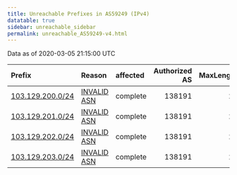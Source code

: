 ```yaml
---
title: Unreachable Prefixes in AS59249 (IPv4)
datatable: true
sidebar: unreachable_sidebar
permalink: unreachable_AS59249-v4.html
---
```


Data as of 2020-03-05 21:15:00 UTC


<div class="datatable-begin"></div>

| Prefix                                                     | Reason                                                                                                  | affected   |   Authorized AS |   MaxLength | Anchor                                       |   unreachable /24s |
|:-----------------------------------------------------------|:--------------------------------------------------------------------------------------------------------|:-----------|----------------:|------------:|:---------------------------------------------|-------------------:|
| [103.129.200.0/24](https://stat.ripe.net/103.129.200.0/24) | [INVALID ASN](https://rpki-validator.ripe.net/announcement-preview?asn=AS59249&prefix=103.129.200.0/24) | complete   |          138191 |          24 | [APNIC](unreachable_APNIC_RPKI_Root-v4.html) |                  1 |
| [103.129.201.0/24](https://stat.ripe.net/103.129.201.0/24) | [INVALID ASN](https://rpki-validator.ripe.net/announcement-preview?asn=AS59249&prefix=103.129.201.0/24) | complete   |          138191 |          24 | [APNIC](unreachable_APNIC_RPKI_Root-v4.html) |                  1 |
| [103.129.202.0/24](https://stat.ripe.net/103.129.202.0/24) | [INVALID ASN](https://rpki-validator.ripe.net/announcement-preview?asn=AS59249&prefix=103.129.202.0/24) | complete   |          138191 |          24 | [APNIC](unreachable_APNIC_RPKI_Root-v4.html) |                  1 |
| [103.129.203.0/24](https://stat.ripe.net/103.129.203.0/24) | [INVALID ASN](https://rpki-validator.ripe.net/announcement-preview?asn=AS59249&prefix=103.129.203.0/24) | complete   |          138191 |          24 | [APNIC](unreachable_APNIC_RPKI_Root-v4.html) |                  1 |

<div class="datatable-end"></div>